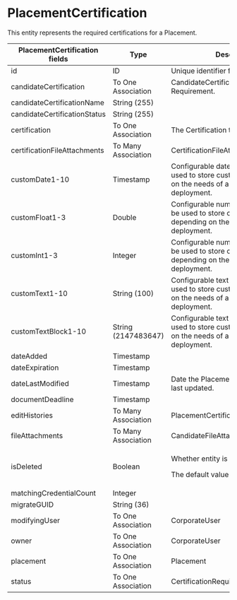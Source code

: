 # PlacementCertification

This entity represents the required certifications for a Placement.


<table>
    <colgroup>
        <col width="20%" />
        <col width="20%" />
        <col width="20%" />
        <col width="20%" />
        <col width="20%" />
    </colgroup>
    <thead>
        <tr class="header">
            <th>PlacementCertification fields</th>
            <th>Type</th>
            <th>Description</th>
            <th>Not null</th>
            <th>Read-only</th>
        </tr>
    </thead>
    <tbody>
        <tr class="even">
            <td>id</td>
            <td>ID</td>
            <td>Unique identifier for this entity.</td>
            <td>X</td>
            <td>X</td>
        </tr>
        <tr class="odd">
            <td>candidateCertification</td>
            <td>To One Association</td>
            <td>CandidateCertification that fulfills this Requirement.</td>
            <td></td>
            <td></td>
        </tr>
        <tr class="even">
            <td>candidateCertificationName</td>
            <td>String (255)</td>
            <td></td>
            <td></td>
            <td>X</td>
        </tr>
        <tr class="odd">
            <td>candidateCertificationStatus</td>
            <td>String (255)</td>
            <td></td>
            <td></td>
            <td>X</td>
        </tr>
        <tr class="even">
            <td>certification</td>
            <td>To One Association</td>
            <td>The Certification that is required.</td>
            <td>X</td>
            <td></td>
        </tr>
        <tr class="odd">
            <td>certificationFileAttachments</td>
            <td>To Many Association</td>
            <td>CertificationFileAttachment</td>
            <td></td>
            <td>X</td>
        </tr>
        <tr class="even">
            <td>customDate1-10</td>
            <td>Timestamp</td>
            <td>Configurable date fields that can be used to store custom data depending on the needs of a particular deployment.</td>
            <td></td>
            <td></td>
        </tr>
        <tr class="odd">
            <td>customFloat1-3</td>
            <td>Double</td>
            <td>Configurable numeric fields that can be used to store custom data depending on the needs of a particular deployment.</td>
            <td></td>
            <td></td>
        </tr>
        <tr class="even">
            <td>customInt1-3</td>
            <td>Integer</td>
            <td>Configurable numeric fields that can be used to store custom data depending on the needs of a particular deployment.</td>
            <td></td>
            <td></td>
        </tr>
        <tr class="odd">
            <td>customText1-10</td>
            <td>String (100)</td>
            <td>Configurable text fields that can be used to store custom data depending on the needs of a particular deployment.</td>
            <td></td>
            <td></td>
        </tr>
        <tr class="even">
            <td>customTextBlock1-10</td>
            <td>String (2147483647)</td>
            <td>Configurable text fields that can be used to store custom data depending on the needs of a particular deployment.</td>
            <td></td>
            <td></td>
        </tr>
        <tr class="odd">
            <td>dateAdded</td>
            <td>Timestamp</td>
            <td></td>
            <td>X</td>
            <td>X</td>
        </tr>
        <tr class="even">
            <td>dateExpiration</td>
            <td>Timestamp</td>
            <td></td>
            <td></td>
            <td>X</td>
        </tr>
        <tr class="odd">
            <td>dateLastModified</td>
            <td>Timestamp</td>
            <td>Date the PlacementCertification was last updated.</td>
            <td>X</td>
            <td>X</td>
        </tr>
        <tr class="even">
            <td>documentDeadline</td>
            <td>Timestamp</td>
            <td></td>
            <td></td>
            <td></td>
        </tr>
        <tr class="odd">
            <td>editHistories</td>
            <td>To Many Association</td>
            <td>PlacementCertificationEditHistory</td>
            <td></td>
            <td>X</td>
        </tr>
        <tr class="even">
            <td>fileAttachments</td>
            <td>To Many Association</td>
            <td>CandidateFileAttachment</td>
            <td></td>
            <td>X</td>
        </tr>
        <tr class="odd">
            <td>isDeleted</td>
            <td>Boolean</td>
            <td><p><span>Whether entity is deleted.</span></p>
<p><span> <span>The default value is false.</span> </span></p></td>
            <td>X</td>
            <td></td>
        </tr>
        <tr class="even">
            <td>matchingCredentialCount</td>
            <td>Integer</td>
            <td></td>
            <td></td>
            <td>X</td>
        </tr>
        <tr class="odd">
            <td>migrateGUID</td>
            <td>String (36)</td>
            <td></td>
            <td></td>
            <td></td>
        </tr>
        <tr class="even">
            <td>modifyingUser</td>
            <td>To One Association</td>
            <td>CorporateUser</td>
            <td>X</td>
            <td>X</td>
        </tr>
        <tr class="odd">
            <td>owner</td>
            <td>To One Association</td>
            <td>CorporateUser</td>
            <td>X</td>
            <td></td>
        </tr>
        <tr class="even">
            <td>placement</td>
            <td>To One Association</td>
            <td>Placement</td>
            <td>X</td>
            <td></td>
        </tr>
        <tr class="odd">
            <td>status</td>
            <td>To One Association</td>
            <td>CertificationRequirementStatusLookup</td>
            <td></td>
            <td></td>
        </tr>
    </tbody>
</table>
